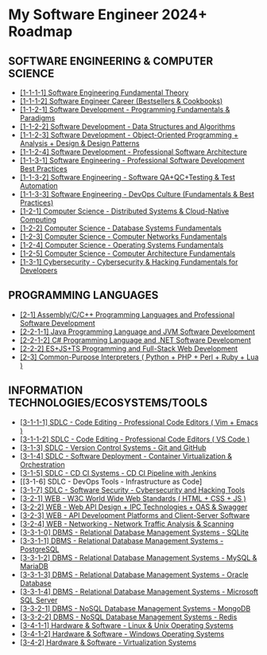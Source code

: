 # My Software Engineer 2024+ Roadmap

## SOFTWARE ENGINEERING & COMPUTER SCIENCE

* [[1-1-1-1] Software Engineering Fundamental Theory](Map_[1-1-1-1]_[%20Software%20Engineering%20Fundamental%20Theory%20].md)
* [[1-1-1-2] Software Engineer Career (Bestsellers & Cookbooks)](Map_[1-1-1-2]_[%20Software%20Engineer%20Career%20(Bestsellers%20&%20Cookbooks)%20].md)
* [[1-1-2-1] Software Development - Programming Fundamentals & Paradigms](Map_[1-1-2-1]_[%20Software%20Development%20-%20Programming%20Fundamentals%20&%20Paradigms%20].md)
* [[1-1-2-2] Software Development - Data Structures and Algorithms](Map_[1-1-2-2]_[%20Software%20Development%20-%20Data%20Structures%20and%20Algorithms%20].md)
* [[1-1-2-3] Software Development - Object-Oriented Programming + Analysis + Design & Design Patterns](Map_[1-1-2-3]_[%20Software%20Development%20-%20Object-Oriented%20Programming%20+%20Analysis%20+%20Design%20&%20Design%20Patterns%20].md)
* [[1-1-2-4] Software Development - Professional Software Architecture](Map_[1-1-2-4]_[%20Software%20Development%20-%20Professional%20Software%20Architecture%20].md)
* [[1-1-3-1] Software Engineering - Professional Software Development Best Practices](Map_[1-1-3-1]_[%20Software%20Engineering%20-%20Professional%20Software%20Development%20Best%20Practices%20].md)
* [[1-1-3-2] Software Engineering - Software QA+QC+Testing & Test Automation](Map_[1-1-3-2]_[%20Software%20Engineering%20-%20Software%20QA+QC+Testing%20&%20Test%20Automation%20].md)
* [[1-1-3-3] Software Engineering - DevOps Culture (Fundamentals & Best Practices)](Map_[1-1-3-3]_[%20Software%20Engineering%20-%20DevOps%20Culture%20(Fundamentals%20&%20Best%20Practices)%20].md)
* [[1-2-1] Computer Science - Distributed Systems & Cloud-Native Computing](Map_[1-2-1]_[%20Computer%20Science%20-%20Distributed%20Systems%20&%20Cloud-Native%20Computing%20].md)
* [[1-2-2] Computer Science - Database Systems Fundamentals](Map_[1-2-2]_[%20Computer%20Science%20-%20Database%20Systems%20Fundamentals%20].md)
* [[1-2-3] Computer Science - Computer Networks Fundamentals](Map_[1-2-3]_[%20Computer%20Science%20-%20Computer%20Networks%20Fundamentals%20].md)
* [[1-2-4] Computer Science - Operating Systems Fundamentals](Map_[1-2-4]_[%20Computer%20Science%20-%20Operating%20Systems%20Fundamentals%20].md)
* [[1-2-5] Computer Science - Computer Architecture Fundamentals](Map_[1-2-5]_[%20Computer%20Science%20-%20Computer%20Architecture%20Fundamentals%20].md)
* [[1-3-1] Cybersecurity - Cybersecurity & Hacking Fundamentals for Developers](Map_[1-3-1]_[%20Cybersecurity%20-%20Cybersecurity%20&%20Hacking%20Fundamentals%20for%20Developers%20].md)

## PROGRAMMING LANGUAGES

* [[2-1] Assembly/C/C++ Programming Languages and Professional Software Development](Map_[2-1]_[%20ASM_C%20_CPP%20Programming%20Languages%20and%20Professional%20Software%20Development%20].md)
* [[2-2-1-1] Java Programming Language and JVM Software Development](Map_[2-2-1-1]_[%20Java%20Programming%20Language%20and%20JVM%20Software%20Development%20].md)
* [[2-2-1-2] C# Programming Language and .NET Software Development](Map_[2-2-1-2]_[%20CSharp%20Programming%20Language%20and%20dotNET%20Software%20Development%20].md)
* [[2-2-2] ES+JS+TS Programming and Full-Stack Web Development](Map_[2-2-2]_[%20ES+JS+TS%20Programming%20and%20Full-Stack%20Web%20Development%20].md)
* [[2-3] Common-Purpose Interpreters ( Python + PHP + Perl + Ruby + Lua )](Map_[2-3]_[%20Common-Purpose%20Interpreters%20(%20Python%20+%20PHP%20+%20Perl%20+%20Ruby%20+%20Lua%20)%20].md)

## INFORMATION TECHNOLOGIES/ECOSYSTEMS/TOOLS

* [[3-1-1-1] SDLC - Code Editing - Professional Code Editors ( Vim + Emacs )](Map_[3-1-1-1]_[%20SDLC%20-%20Code%20Editing%20-%20Professional%20Code%20Editors%20(%20Vim%20+%20Emacs%20)%20].md)
* [[3-1-1-2] SDLC - Code Editing - Professional Code Editors ( VS Code )](Map_[3-1-1-2]_[%20SDLC%20-%20Code%20Editing%20-%20Professional%20Code%20Editors%20(%20VS%20Code%20)%20].md)
* [[3-1-3] SDLC - Version Control Systems - Git and GitHub](Map_[3-1-3]_[%20SDLC%20-%20Version%20Control%20Systems%20-%20Git%20and%20GitHub%20].md)
* [[3-1-4] SDLC - Software Deployment - Container Virtualization & Orchestration](Map_[3-1-4]_[%20SDLC%20-%20Software%20Deployment%20-%20Container%20Virtualization%20&%20Orchestration%20].md)
* [[3-1-5] SDLC - CD CI Systems - CD CI Pipeline with Jenkins](Map_[3-1-5]_[%20SDLC%20-%20CD%20CI%20Systems%20-%20CD%20CI%20Pipeline%20with%20Jenkins%20].md)
* [[3-1-6] SDLC - DevOps Tools - Infrastructure as Code]
* [[3-1-7] SDLC - Software Security - Cybersecurity and Hacking Tools](./Map_[3-1-7]_[%20SDLC%20-%20Software%20Security%20-%20Cybersecurity%20and%20Hacking%20Tools%20].md)
* [[3-2-1] WEB - W3C World Wide Web Standards ( HTML + CSS + JS )](Map_[3-2-1]_[%20WEB%20-%20W3C%20World%20Wide%20Web%20Standards%20(%20HTML%20+%20CSS%20+%20JS%20)%20].md)
* [[3-2-2] WEB - Web API Design + IPC Technologies + OAS & Swagger](Map_[3-2-2]_[%20WEB%20-%20Web%20API%20Design%20+%20IPC%20Technologies%20+%20OAS%20&%20Swagger%20].md)
* [[3-2-3] WEB - API Development Platforms and Client-Server Software](Map_[3-2-3]_[%20WEB%20-%20API%20Development%20Platforms%20and%20Client-Server%20Software%20].md)
* [[3-2-4] WEB - Networking - Network Traffic Analysis & Scanning](Map_[3-2-4]_[%20WEB%20-%20Networking%20-%20Network%20Traffic%20Analysis%20&%20Scanning%20].md)
* [[3-3-1-0] DBMS - Relational Database Management Systems - SQLite](Map_[3-3-1-0]_[%20DBMS%20-%20Relational%20Database%20Management%20Systems%20-%20SQLite%20].md)
* [[3-3-1-1] DBMS - Relational Database Management Systems - PostgreSQL](Map_[3-3-1-1]_[%20DBMS%20-%20Relational%20Database%20Management%20Systems%20-%20PostgreSQL%20].md)
* [[3-3-1-2] DBMS - Relational Database Management Systems - MySQL & MariaDB](Map_[3-3-1-2]_[%20DBMS%20-%20Relational%20Database%20Management%20Systems%20-%20MySQL%20&%20MariaDB%20].md)
* [[3-3-1-3] DBMS - Relational Database Management Systems - Oracle Database](Map_[3-3-1-3]_[%20DBMS%20-%20Relational%20Database%20Management%20Systems%20-%20Oracle%20Database%20].md)
* [[3-3-1-4] DBMS - Relational Database Management Systems - Microsoft SQL Server](Map_[3-3-1-4]_[%20DBMS%20-%20Relational%20Database%20Management%20Systems%20-%20Microsoft%20SQL%20Server%20].md)
* [[3-3-2-1] DBMS - NoSQL Database Management Systems - MongoDB](Map_[3-3-2-1]_[%20DBMS%20-%20NoSQL%20Database%20Management%20Systems%20-%20MongoDB%20].md)
* [[3-3-2-2] DBMS - NoSQL Database Management Systems - Redis](Map_[3-3-2-2]_[%20DBMS%20-%20NoSQL%20Database%20Management%20Systems%20-%20Redis%20].md)
* [[3-4-1-1] Hardware & Software - Linux & Unix Operating Systems](Map_[3-4-1-1]%20Hardware%20&%20Software%20-%20Linux%20&%20Unix%20Operating%20Systems%20].md)
* [[3-4-1-2] Hardware & Software - Windows Operating Systems](Map_[3-4-1-2]_[%20Hardware%20&%20Software%20-%20Windows%20Operating%20Systems%20].md)
* [[3-4-2] Hardware & Software - Virtualization Systems](Map_[3-4-2]_[%20Hardware%20&%20Software%20-%20Virtualization%20Systems%20].md)
